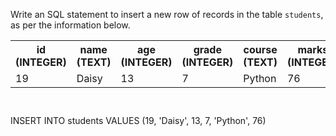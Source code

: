Write an SQL statement to insert a new row of records in the table `students`, as per the information below.

<table>
    <tr>
        <th width='16%'>id (INTEGER)</th>
        <th width='16%'>name (TEXT)</th>
        <th width='16%'>age (INTEGER)</th>
        <th width='16%'>grade (INTEGER)</th>
        <th width='16%'>course (TEXT)</th>
        <th width='16%'>marks (INTEGER)</th>
    </tr>
    <tr>
        <td width='16%'>19</td>
        <td width='16%'>Daisy</td>
        <td width='16%'>13</td>
        <td width='16%'>7</td>
        <td width='16%'>Python</td>
        <td width='16%'>76</td>
    </tr>
</table>



<codeblock language="sql" dbName="students3-v1.db" focusTableAfterRun="students" type="exercise" testMode="fixedInput">
<code>

</code>

<solution>
INSERT INTO students VALUES (19, 'Daisy', 13, 7, 'Python', 76)
</solution>
</codeblock>